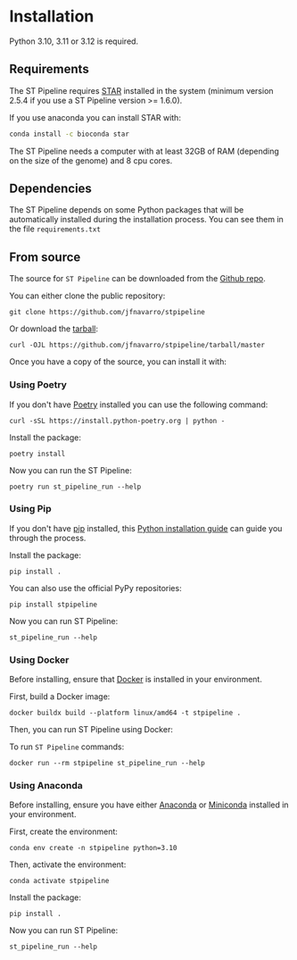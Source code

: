 # Installation

Python 3.10, 3.11 or 3.12 is required.

## Requirements

The ST Pipeline requires [STAR][] installed in the system (minimum version 2.5.4 if you use a ST Pipeline version >= 1.6.0).

If you use anaconda you can install STAR with:

```bash
conda install -c bioconda star
```

The ST Pipeline needs a computer with at least 32GB of RAM (depending on the size of the genome) and 8 cpu cores.

## Dependencies

The ST Pipeline depends on some Python packages that will
be automatically installed during the installation process.
You can see them in the file `requirements.txt`

## From source

The source for `ST Pipeline` can be downloaded from the [Github repo][].

You can either clone the public repository:

``` console
git clone https://github.com/jfnavarro/stpipeline
```

Or download the [tarball][]:

``` console
curl -OJL https://github.com/jfnavarro/stpipeline/tarball/master
```

Once you have a copy of the source, you can install it with:

### Using Poetry

If you don't have [Poetry](https://python-poetry.org/docs/) installed
you can use the following command:

``` console
curl -sSL https://install.python-poetry.org | python -
```

Install the package:

``` console
poetry install
```

Now you can run the ST Pipeline:

``` console
poetry run st_pipeline_run --help
```

### Using Pip

If you don't have [pip][] installed, this [Python installation guide][]
can guide you through the process.

Install the package:

``` console
pip install .
```

You can also use the official PyPy repositories:

``` console
pip install stpipeline
```

Now you can run ST Pipeline:

``` console
st_pipeline_run --help
```

### Using Docker

Before installing, ensure that [Docker](https://www.docker.com/) is installed
in your environment.

First, build a Docker image:

``` console
docker buildx build --platform linux/amd64 -t stpipeline .
```

Then, you can run ST Pipeline using Docker:

To run `ST Pipeline` commands:

``` console
docker run --rm stpipeline st_pipeline_run --help
```

### Using Anaconda

Before installing, ensure you have either [Anaconda](https://www.anaconda.com/)
or [Miniconda](https://docs.conda.io/en/latest/miniconda.html) installed in your environment.

First, create the environment:

``` console
conda env create -n stpipeline python=3.10
```

Then, activate the environment:

``` console
conda activate stpipeline
```

Install the package:

``` console
pip install .
```

Now you can run ST Pipeline:

``` console
st_pipeline_run --help
```

  [STAR]: https://github.com/alexdobin/STAR
  [pip]: https://pip.pypa.io
  [Python installation guide]: http://docs.python-guide.org/en/latest/starting/installation/
  [Github repo]: https://github.com/jfnavarro/st_pipeline/
  [tarball]: https://github.com/jfnavarro/st_pipeline/releases

